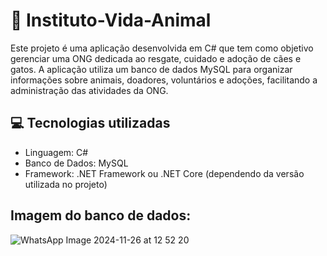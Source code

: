 # 🐶 Instituto-Vida-Animal

Este projeto é uma aplicação desenvolvida em C# que tem como objetivo gerenciar uma ONG dedicada ao resgate, cuidado e adoção de cães e gatos. A aplicação utiliza um banco de dados MySQL para organizar informações sobre animais, doadores, voluntários e adoções, facilitando a administração das atividades da ONG.

## 💻 Tecnologias utilizadas
- Linguagem: C#
- Banco de Dados: MySQL
- Framework: .NET Framework ou .NET Core (dependendo da versão utilizada no projeto)

## Imagem do banco de dados:
![WhatsApp Image 2024-11-26 at 12 52 20](https://github.com/user-attachments/assets/0066ed7f-9a0f-4eaa-b305-8a7e2dd98025)
